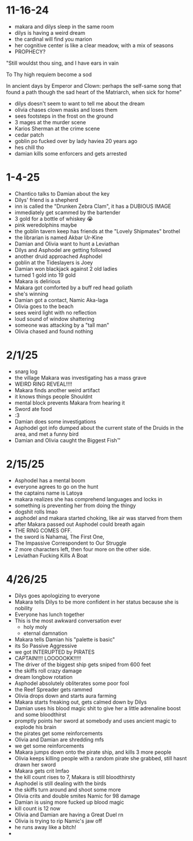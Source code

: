 # 11-16-24
- makara and dilys sleep in the same room
- dilys is having a weird dream
- the cardinal will find you marion
- her cognitive center is like a clear meadow, with a mix of seasons 
- PROPHECY?

"Still wouldst thou sing, and I have ears in vain

To Thy high requiem become a sod 

In ancient days by Emperor and Clown: perhaps the self-same song that found a path though the sad heart of the Matriarch, when sick for home"

- dilys doesn't seem to want to tell me about the dream
- olivia chases clown masks and loses them
- sees footsteps in the frost on the ground
- 3 mages at the murder scene
- Karios Sherman at the crime scene
- cedar patch
- goblin po fucked over by lady haviea 20 years ago
- hes chill tho
- damian kills some enforcers and gets arrested 

# 1-4-25
- Chantico talks to Damian about the key
- Dilys' friend is a shepherd
- inn is called the "Drunken Zebra Clam", it has a DUBIOUS IMAGE
- immediately get scammed by the bartender
- 3 gold for a bottle of whiskey :sob:
- pink weredolphins maybe
- the goblin tavern keep has friends at the "Lovely Shipmates" brothel
- the librarian is named Akbar Ur-Kine
- Damian and Olivia want to hunt a Leviathan
- Dilys and Asphodel are getting followed
- another druid approached Asphodel
- goblin at the Tideslayers is Joey
- Damian won blackjack against 2 old ladies
- turned 1 gold into 19 gold
- Makara is delirious
- Makara got comforted by a buff red head goliath
- she's winning
- Damian got a contact, Namic Aka-laga
- Olivia goes to the beach
- sees weird light with no reflection
- loud sound of window shattering
- someone was attacking by a "tall man"
- Olivia chased and found nothing

# 2/1/25
- snarg log
- the village Makara was investigating has a mass grave
- WEIRD RING REVEAL!!!!
- Makara finds another weird artifact
- it knows things people Shouldnt
- mental block prevents Makara from hearing it
- Sword ate food
- :3
- Damian does some investigations
- Asphodel got info dumped about the current state of the Druids in the area, and met a funny bird
- Damian and Olivia caught the Biggest Fish:tm:

# 2/15/25
- Asphodel has a mental boom
- everyone agrees to go on the hunt
- the captains name is Latoya
- makara realizes she has comprehend languages and locks in
- something is preventing her from doing the thingy
- dogshit rolls lmao
- asphodel and makara started choking, like air was starved from them
- after Makara passed out Asphodel could breath again
- THE RING COMES OFF.
- the sword is Nahamaj, The First One,
- The Impassive Correspondent to Our Struggle
- 2 more characters left, then four more on the other side.
- Leviathan Fucking Kills A Boat

# 4/26/25
- Dilys goes apologizing to everyone
- Makara tells Dilys to be more confident in her status because she is nobility
- Everyone has lunch together
- This is the most awkward conversation ever
	- holy moly
	- eternal damnation
- Makara tells Damian his "palette is basic"
- its So Passive Aggressive
- we got INTERUPTED by PIRATES
- CAPTAIN!!!! LOOOOOKK!!!!!
- The driver of the biggest ship gets sniped from 600 feet
- the skiffs roll crazy damage
- dream longbow rotation
- Asphodel absolutely obliterates some poor fool
- the Reef Spreader gets rammed 
- Olivia drops down and starts aura farming
- Makara starts freaking out, gets calmed down by Dilys
- Damian uses his blood magic shit to give her a little adrenaline boost and some bloodthirst
- promptly points her sword at somebody and uses ancient magic to explode his brain
- the pirates get some reinforcements
- Olivia and Damian are shredding mfs
- we get some reinforcements
- Makara jumps down onto the pirate ship, and kills 3 more people
- Olivia keeps killing people with a random pirate she grabbed, still hasnt drawn her sword
- Makara gets crit lmfao
- the kill count rises to 7, Makara is still bloodthirsty
- Asphodel is still dealing with the birds
- the skiffs turn around and shoot some more
- Olivia crits and double smites Namic for 98 damage
- Damian is using more fucked up blood magic
- kill count is 12 now
- Olivia and Damian are having a Great Duel rn
- Olivia is trying to rip Namic's jaw off
- he runs away like a bitch!
- 